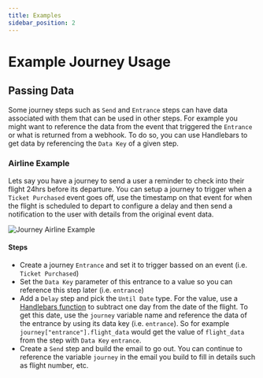 ```yaml
---
title: Examples
sidebar_position: 2
---
```


# Example Journey Usage

## Passing Data
Some journey steps such as `Send` and `Entrance` steps can have data associated with them that can be used in other steps. For example you might want to reference the data from the event that triggered the `Entrance` or what is returned from a webhook. To do so, you can use Handlebars to get data by referencing the `Data Key` of a given step.

### Airline Example
Lets say you have a journey to send a user a reminder to check into their flight 24hrs before its departure. You can setup a journey to trigger when a `Ticket Purchased` event goes off, use the timestamp on that event for when the flight is scheduled to depart to configure a delay and then send a notification to the user with details from the original event data.

![Journey Airline Example](/img/journeys_airline.png)

#### Steps
- Create a journey `Entrance` and set it to trigger bassed on an event (i.e. `Ticket Purchased`)
- Set the `Data Key` parameter of this entrance to a value so you can reference this step later (i.e. `entrance`)
- Add a `Delay` step and pick the `Until Date` type. For the value, use a [Handlebars function](/how-to/campaigns/templates) to subtract one day from the date of the flight. To get this date, use the `journey` variable name and reference the data of the entrance by using its data key (i.e. `entrance`). So for example `journey["entrance"].flight_data` would get the value of `flight_data` from the step with `Data Key` `entrance`.
- Create a `Send` step and build the email to go out. You can continue to reference the variable `journey` in the email you build to fill in details such as flight number, etc.